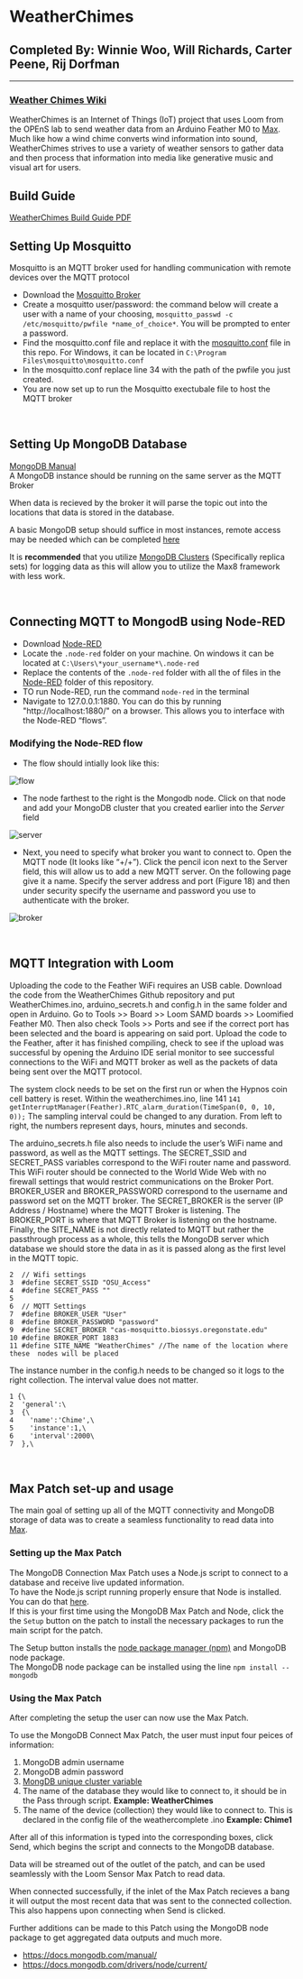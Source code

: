 # WeatherChimes
## Completed By: Winnie Woo, Will Richards, Carter Peene, Rij Dorfman
---
### [Weather Chimes Wiki](https://github.com/OPEnSLab-OSU/OPEnS-Lab-Home/wiki/WeatherChimes)

WeatherChimes is an Internet of Things (IoT) project that uses Loom from the OPEnS lab to send weather data from an Arduino Feather M0 to [Max](https://cycling74.com/products/max). Much like how a wind chime converts wind information into sound, WeatherChimes strives to use a variety of weather sensors to gather data and then process that information into media like generative music and visual art for users. 


## Build Guide

[WeatherChimes Build Guide PDF](https://docs.google.com/document/d/1GEz6TniiCkyVJEQ1pW2CY4VUsa4j7f_cYcETQBzS96c/edit?usp=sharing)


## Setting Up Mosquitto
Mosquitto is an MQTT broker used for handling communication with remote devices over the MQTT protocol
* Download the [Mosquitto Broker](https://mosquitto.org/download/)
* Create a mosquitto user/password: the command below will create a user with a name of your choosing, `mosquitto_passwd -c /etc/mosquitto/pwfile *name_of_choice*`.
You will be prompted to enter a password.
* Find the mosquitto.conf file and replace it with the [mosquitto.conf](https://github.com/OPEnSLab-OSU/WeatherChimes/blob/main/MongoDB/mosquitto.conf) file in this repo. For Windows, it can be located in `C:\Program Files\mosquitto\mosquitto.conf`
* In the mosquitto.conf replace line 34 with the path of the pwfile you just created.
* You are now set up to run the Mosquitto exectubale file to host the MQTT broker
<br>

## Setting Up MongoDB Database
[MongoDB Manual](https://docs.mongodb.com/manual/)\
A MongoDB instance should be running on the same server as the MQTT Broker

When data is recieved by the broker it will parse the topic out into the locations that data is stored in the database.

A basic MongoDB setup should suffice in most instances, remote access may be needed which can be completed [here](https://www.digitalocean.com/community/tutorials/how-to-configure-remote-access-for-mongodb-on-ubuntu-20-04)

It is **recommended** that you utilize [MongoDB Clusters](https://www.mongodb.com/basics/clusters) (Specifically replica sets) for logging data as this will allow you to utilize the Max8 framework with less work.

<br>

## Connecting MQTT to MongodB using Node-RED

* Download [Node-RED](https://nodered.org/#get-started)
* Locate the `.node-red` folder on your machine. On windows it can be located at `C:\Users\*your_username*\.node-red`
* Replace the contents of the `.node-red` folder with all the of files in the [Node-RED](https://github.com/OPEnSLab-OSU/WeatherChimes/tree/main/MongoDB/NodeRed) folder of this repository.
* TO run Node-RED, run the command `node-red` in the terminal
* Navigate to 127.0.0.1:1880. You can do this by running "http://localhost:1880/" on a browser. This allows you to interface with the Node-RED “flows”.

### Modifying the Node-RED flow
* The flow should intially look like this:

![flow](https://github.com/OPEnSLab-OSU/WeatherChimes/blob/main/Pictures/Node-RED_Flow.png?raw=true)

* The node farthest to the right is the Mongodb node. Click on that node and add your MongoDB cluster that you created earlier into the *Server* field

![server](https://github.com/OPEnSLab-OSU/WeatherChimes/blob/main/Pictures/Node-RED_server.png?raw=true)

* Next, you need to specify what broker you want to connect to. Open the MQTT node (It looks like “+/+”). Click the pencil icon next to the Server field, this will allow us to add a new MQTT server. On the following page give it a name. Specify the server address and port (Figure 18) and then under security specify the username and password you use to authenticate with the broker.

![broker](https://github.com/OPEnSLab-OSU/WeatherChimes/blob/main/Pictures/Node-RED_broker.png?raw=true)


<br>

## MQTT Integration with Loom

Uploading the code to the Feather WiFi requires an USB cable. 
Download the code from the WeatherChimes Github repository and put WeatherChimes.ino, arduino_secrets.h and config.h in the same folder and open in Arduino.
Go to Tools >> Board >> Loom SAMD boards >> Loomified Feather M0. Then also check Tools >> Ports and see if the correct port has been selected and the board is appearing on said port. Upload the code to the Feather, after it has finished compiling, check to see if the upload was successful by opening the Arduino IDE serial monitor to see successful connections to the WiFi and MQTT broker as well as the packets of data being sent over the MQTT protocol. 

The system clock needs to be set on the first run or when the Hypnos coin cell battery is reset. 
Within the weatherchimes.ino, line 141 
`141 getInterruptManager(Feather).RTC_alarm_duration(TimeSpan(0, 0, 10, 0));`
The sampling interval could be changed to any duration. From left to right, the numbers represent days, hours, minutes and seconds. 

The arduino_secrets.h file also needs to include the user’s WiFi name and password, as well as the MQTT settings. The SECRET_SSID and SECRET_PASS variables correspond to the WiFi router name and password. This WiFi router should be connected to the World Wide Web with no firewall settings that would restrict communications on the Broker Port. BROKER_USER and BROKER_PASSWORD correspond to the username and password set on the MQTT broker. The SECRET_BROKER is the server (IP Address / Hostname) where the MQTT Broker is listening. The BROKER_PORT is where that MQTT Broker is listening on the hostname. Finally, the SITE_NAME is not directly related to MQTT but rather the passthrough process as a whole, this tells the MongoDB server which database we should store the data in as it is passed along as the first level in the MQTT topic. 
```
2  // Wifi settings
3  #define SECRET_SSID "OSU_Access"
4  #define SECRET_PASS ""
5
6  // MQTT Settings
7  #define BROKER_USER "User"
8  #define BROKER_PASSWORD "password"
9  #define SECRET_BROKER "cas-mosquitto.biossys.oregonstate.edu"
10 #define BROKER_PORT 1883
11 #define SITE_NAME "WeatherChimes" //The name of the location where these  nodes will be placed
```


 The instance number in the config.h needs to be changed so it logs to the right collection. The interval value does not matter. 
 ```
1 {\
2  'general':\
3  {\
4    'name':'Chime',\   
5    'instance':1,\
6    'interval':2000\
7  },\
```
<br>

## Max Patch set-up and usage
The main goal of setting up all of the MQTT connectivity and MongoDB storage of data was to create a seamless functionality to read data into [Max](https://cycling74.com/products/max). 

### Setting up the Max Patch

The MongoDB Connection Max Patch uses a Node.js script to connect to a database and receive live updated information.  
To have the Node.js script running properly ensure that Node is installed. You can do that [here]( https://nodejs.org/en/download/).  
If this is your first time using the MongoDB Max Patch and Node, click the the `Setup` button on the patch to install the necessary packages to run the main script for the patch.  

The Setup button installs the [node package manager (npm)](https://docs.npmjs.com/downloading-and-installing-node-js-and-npm) and MongoDB node package.   
The MongoDB node package can be installed using the line `npm install --mongodb`  

### Using the Max Patch
After completing the setup the user can now use the Max Patch.

To use the MongoDB Connect Max Patch, the user must input four peices of information:
1. MongoDB admin username
2. MongoDB admin password
3. [MongDB unique cluster variable](https://github.com/OPEnSLab-OSU/WeatherChimes#setting-up-mongodb-database)
4. The name of the database they would like to connect to, it should be in the Pass through script. **Example: WeatherChimes**
5. The name of the device (collection) they would like to connect to. This is declared in the config file of the weathercomplete .ino **Example: Chime1**


After all of this information is typed into the corresponding boxes, click Send, which begins the script and connects to the MongoDB database.

Data will be streamed out of the outlet of the patch, and can be used seamlessly with the Loom Sensor Max Patch to read data.

When connected successfully, if the inlet of the Max Patch recieves a bang it will output the most recent data that was sent to the connected collection. This also happens upon connecting when Send is clicked.

Further additions can be made to this Patch using the MongoDB node package to get aggregated data outputs and much more. 
  - https://docs.mongodb.com/manual/
  - https://docs.mongodb.com/drivers/node/current/



